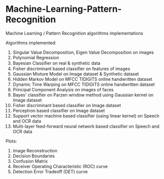 # Machine-Learning-Pattern-Recognition
Machine Learning / Pattern Recognition algorithms implementations

Algorithms implemented:
1. Singular Value Decomposition, Eigen Value Decomposition on images
2. Polynomial Regression
3. Bayesian Classiﬁer on real & synthetic data
4. Fisher discriminant based classifier on features of images
5. Gaussian Mixture Model on Image dataset & Synthetic dataset
6. Hidden Markov Model on MFCC TIDIGITS online handwritten dataset
7. Dynamic Time Warping on MFCC TIDIGITS online handwritten dataset
8. Principal Component Analysis on images of faces
9. Bayes' classifier on Parzen window method using Gaussian kernel on Image dataset
10. Fisher discriminant based classifier on Image dataset
11. Perceptron based classifier on Image dataset
12. Support vector machine based classifier (using linear kernel) on Speech and OCR data
13. Multi-layer feed-forward neural network based classifier on Speech and OCR data



Plots:
1. Image Reconstruction
2. Decision Boundaries
3. Confusion Matrix
4. Receiver Operating Characteristic (ROC) curve
5. Detection Error Tradeoff (DET) curve
